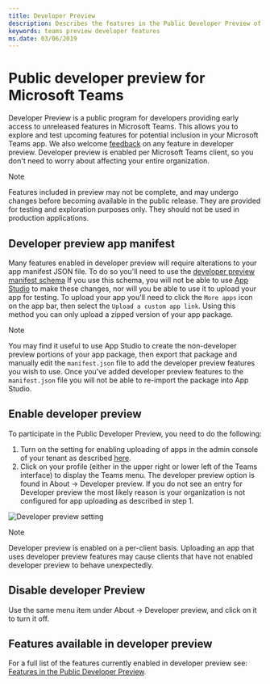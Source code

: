 ```yaml
---
title: Developer Preview
description: Describes the features in the Public Developer Preview of Microsoft Teams
keywords: teams preview developer features
ms.date: 03/06/2019
---
```

# Public developer preview for Microsoft Teams

Developer Preview is a public program for developers providing early access to unreleased features in Microsoft Teams. This allows you to explore and test upcoming features for potential inclusion in your Microsoft Teams app. We also welcome [feedback](~/feedback.md) on any feature in developer preview. Developer preview is enabled per Microsoft Teams client, so you don't need to worry about affecting your entire organization.

>[!NOTE]
>Features included in preview may not be complete, and may undergo changes before becoming available in the public release. They are provided for testing and exploration purposes only. They should not be used in production applications.

## Developer preview app manifest

Many features enabled in developer preview will require alterations to your app manifest JSON file. To do so you'll need to use the [developer preview manifest schema](~/resources/schema/manifest-schema-dev-preview.md) If you use this schema, you will not be able to use [App Studio](~/get-started/get-started-app-studio.md) to make these changes, nor will you be able to use it to upload your app for testing. To upload your app you'll need to click the `More apps` icon on the app bar, then select the `Upload a custom app link`. Using this method you can only upload a zipped version of your app package.

>[!NOTE]
>You may find it useful to use App Studio to create the non-developer preview portions of your app package, then export that package and manually edit the `manifest.json` file to add the developer preview features you wish to use. Once you've added developer preview features to the `manifest.json` file you will not be able to re-import the package into App Studio.

## Enable developer preview

To participate in the Public Developer Preview, you need to do the following:

1. Turn on the setting for enabling uploading of apps in the admin console of your tenant as described [here](~/get-started/get-started-tenant.md).
2. Click on your profile (either in the upper right or lower left of the Teams interface) to display the Teams menu. The developer preview option is found in About → Developer preview. If you do not see an entry for Developer preview the most likely reason is your organization is not configured for app uploading as described in step 1.

![Developer preview setting](~/assets/images/developerpreview.png)

>[!NOTE]
>Developer preview is enabled on a per-client basis. Uploading an app that uses developer preview features may cause clients that have not enabled developer preview to behave unexpectedly.

## Disable developer Preview

Use the same menu item under About → Developer preview, and click on it to turn it off.

## Features available in developer preview

For a full list of the features currently enabled in developer preview see: [Features in the Public Developer Preview](~/resources/dev-preview/developer-preview-features.md).
